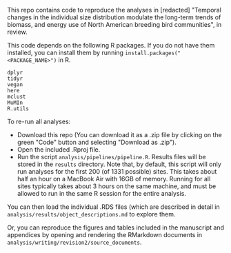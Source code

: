 

This repo contains code to reproduce the analyses in [redacted] "Temporal changes in the individual size distribution modulate the long-term trends of biomass, and energy use of North American breeding bird communities", in review. 

This code depends on the following R packages. If you do not have them installed, you can install them by running `install.packages("<PACKAGE_NAME>")` in R. 

```
dplyr
tidyr
vegan
here
mclust
MuMIn
R.utils
```

To re-run all analyses:

- Download this repo (You can download it as a .zip file by clicking on the green "Code" button and selecting "Download as .zip").
- Open the included .Rproj file.
- Run the script `analysis/pipelines/pipeline.R`. Results files will be stored in the `results` directory. Note that, by default, this script will only run analyses for the first 200 (of 1331 possible) sites. This takes about half an hour on a MacBook Air with 16GB of memory. Running for all sites typically takes about 3 hours on the same machine, and must be allowed to run in the same R session for the entire analysis.

You can then load the individual .RDS files (which are described in detail in `analysis/results/object_descriptions.md` to explore them.

Or, you can reproduce the figures and tables included in the manuscript and appendices by opening and rendering the RMarkdown documents in `analysis/writing/revision2/source_documents`.
